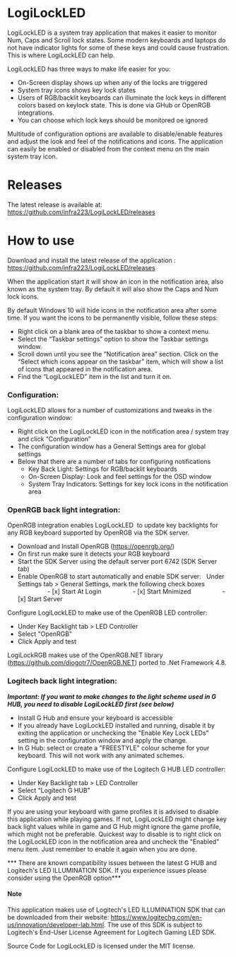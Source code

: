 # LogiLockLED
LogiLockLED is a system tray application that makes it easier to monitor Num, Caps and Scroll lock states.  Some modern keyboards and laptops do not have indicator lights for some of these keys and could cause frustration.  This is where LogiLockLED can help.

LogiLockLED has three ways to make life easier for you:
- On-Screen display shows up when any of the locks are triggered
- System tray icons shows key lock states
- Users of RGB/backlit keyboards can illuminate the lock keys in different colors based on keylock state.  This is done via GHub or OpenRGB integrations.
- You can choose which lock keys should be monitored oe ignored

Multitude of configuration options are available to disable/enable features and adjust the look and feel of the notifications and icons.  The application can easily be enabled or disabled from the context menu on the main system tray icon.


# Releases
The latest release is available at: 
https://github.com/infra223/LogiLockLED/releases


# How to use
Download and install the latest release of the application : https://github.com/infra223/LogiLockLED/releases 

When the application start it will show an icon in the notification area, also known as the system tray.  By default it will also show the Caps and Num lock icons.

By default Windows 10 will hide icons in the notification area after some time.  If you want the icons to be permanently visible, follow these steps:
- Right click on a blank area of the taskbar to show a context menu.
- Select the “Taskbar settings” option to show the Taskbar settings window.
- Scroll down until you see the “Notification area” section.   Click on the “Select which icons appear on the taskbar” item, which will show a list of icons that appeared in the notification area.
- Find the “LogiLockLED” item in the list and turn it on. 

### Configuration:
LogiLockLED allows for a number of customizations and tweaks in the configuration window:
- Right click on the LogiLockLED icon in the notification area / system tray and click “Configuration”
- The configuration window has a General Settings area for global settings
- Below that there are a number of tabs for configuring notifications
  - Key Back Light: Settings for RGB/backlit keyboards
  - On-Screen Display: Look and feel settings for the OSD window
  - System Tray Indicators: Settings for key lock icons in the notification area

### OpenRGB back light integration:

OpenRGB integration enables LogiLockLED  to update key backlights for any RGB keyboard supported by OpenRGB via the SDK server. 

- Download and Install OpenRGB (https://openrgb.org/)
- On first run make sure it detects your RGB keyboard
- Start the SDK Server using the default server port 6742 (SDK Server tab)
- Enable OpenRGB to start automatically and enable SDK server:
  Under Settings tab > General Settings, mark the following check boxes
                 - [x] Start At Login
                 - [x] Start Mnimized
                 - [x] Start Server

Configure LogiLockLED to make use of the OpenRGB LED controller:
- Under Key Backlight tab > LED Controller
- Select "OpenRGB"
- Click Apply and test

LogiLockRGB makes use of the OpenRGB.NET library (https://github.com/diogotr7/OpenRGB.NET) ported to .Net Framework 4.8.

### Logitech back light integration:
***Important: If you want to make changes to the light scheme used in G HUB, you need to disable LogiLockLED first (see below)***

- Install G Hub and ensure your keyboard is accessible
- If you already have LogiLockLED installed and running, disable it by exiting the application or unchecking the "Enable Key Lock LEDs" setting in the configuration window and apply the change.
- In G Hub: select or create a "FREESTYLE" colour scheme for your keyboard. This will not work with any animated schemes.

Configure LogiLockLED to make use of the Logitech G HUB LED controller:
- Under Key Backlight tab > LED Controller
- Select "Logitech G HUB"
- Click Apply and test

If you are using your keyboard with game profiles it is advised to disable this application while playing games.  If not, LogiLockLED might change key back light values while in game and G Hub might ignore the game profile, which might not be preferable.  Quickest way to disable is to right click on the LogiLockLED icon in the notification area and uncheck the "Enabled" menu item.  Just remember to enable it again when you are done.

*** There are known compatibility issues between the latest G HUB and Logitech's LED ILLUMINATION SDK.  If you experience issues please consider using the OpenRGB option***

#### Note
This application makes use of Logitech's LED ILLUMINATION SDK that can be downloaded from their website: https://www.logitechg.com/en-us/innovation/developer-lab.html. 
The use of this SDK is subject to Logitech's End-User License Agreement for Logitech Gaming LED SDK.

Source Code for LogiLockLED is licensed under the MIT license.
